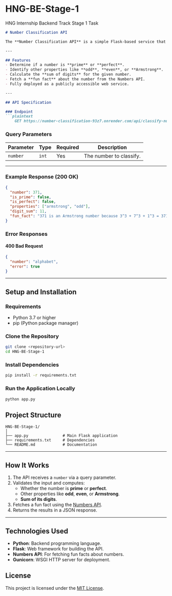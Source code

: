 # HNG-BE-Stage-1
HNG Internship Backend Track Stage 1 Task


```markdown
# Number Classification API

The **Number Classification API** is a simple Flask-based service that takes a number as input and returns its mathematical properties, such as whether it's prime, perfect, or an Armstrong number. It also calculates the sum of its digits and provides a fun fact about the number using the Numbers API.

---

## Features
- Determine if a number is **prime** or **perfect**.
- Identify other properties like **odd**, **even**, or **Armstrong**.
- Calculate the **sum of digits** for the given number.
- Fetch a **fun fact** about the number from the Numbers API.
- Fully deployed as a publicly accessible web service.

---

## API Specification

### Endpoint
```plaintext
    GET https://number-classification-93z7.onrender.com/api/classify-number
```

### Query Parameters
| Parameter  | Type   | Required | Description                          |
|------------|--------|----------|--------------------------------------|
| `number`   | `int`  | Yes      | The number to classify.              |

---

### Example Response (200 OK)
```json
{
  "number": 371,
  "is_prime": false,
  "is_perfect": false,
  "properties": ["armstrong", "odd"],
  "digit_sum": 11,
  "fun_fact": "371 is an Armstrong number because 3^3 + 7^3 + 1^3 = 371"
}
```

### Error Responses
#### 400 Bad Request
```json
{
  "number": "alphabet",
  "error": true
}
```

---

## Setup and Installation

### Requirements
- Python 3.7 or higher
- pip (Python package manager)

### Clone the Repository
```bash
git clone <repository-url>
cd HNG-BE-Stage-1
```

### Install Dependencies
```bash
pip install -r requirements.txt
```

### Run the Application Locally
```bash
python app.py
```

## Project Structure
```
HNG-BE-Stage-1/
│
├── app.py               # Main Flask application
├── requirements.txt     # Dependencies
└── README.md            # Documentation
```

---

## How It Works
1. The API receives a `number` via a query parameter.
2. Validates the input and computes:
   - Whether the number is **prime** or **perfect**.
   - Other properties like **odd**, **even**, or **Armstrong**.
   - **Sum of its digits**.
3. Fetches a fun fact using the [Numbers API](http://numbersapi.com/).
4. Returns the results in a JSON response.

---

## Technologies Used
- **Python**: Backend programming language.
- **Flask**: Web framework for building the API.
- **Numbers API**: For fetching fun facts about numbers.
- **Gunicorn**: WSGI HTTP server for deployment.

## License
This project is licensed under the [MIT License](LICENSE).

